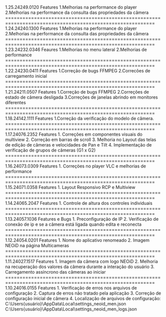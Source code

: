 1.25.24249.0120 Features 1.Melhorias na performance do player 2.Melhorias na performance da consulta das propriedades da câmera ========================================================================================================== 1.24.24240.1300 Features 1.Melhorias na performance do player 2.Melhorias na performance da consulta das propriedades da câmera ========================================================================================================== 1.23.24232.0346 Feaures 1.Melhorias no menu lateral 2.Melhorias de performance ========================================================================================================== 1.22.24230.0411 Features 1.Correção de bugs FFMPEG 2.Correcões de carregamento inicial ========================================================================================================== 1.21.24211.0507 Features 1.Correção de bugs FFMPEG 2.Correções de estado de câmera desligada 3.Correções de janelas abrindo em monitores diferentes ========================================================================================================== 1.18.24142.1111 Features 1.Correção da verificação do modelo de câmera. ========================================================================================================== 1.17.24076.2352 Features 1. Correções em componentes visuais do multiview 2. Correção em barras de scroll 3. Melhoria no Layout das telas de edição de câmeras e velocidades de Pan e Tilt 4. Implementação de verificação de grupos de câmeras (G1 x G2) ========================================================================================================== 1.16.24073.0309 Features 1. Correçöes no player VLC e melhorias de performance ========================================================================================================== 1.15.24071.0358 Features 1. Layout Responsivo RCP e Multiview ========================================================================================================== 1.14.24065.2047 Features 1. Controle de altura dos controles individuais ========================================================================================================== 1.13.24057.1036 Features e Bugs 1. Preconfiguração de IP 2. Verificação de conexão de ip e se a câmera está ligada quando edita e reconecta ========================================================================================================== 1.12.24054.0201 Features 1. Nome do aplicativo renomeado 2. Imagem NEOiD na página Multicameras ========================================================================================================== 1.11.24027.1517 Features 1. Imagem da câmera com logo NEOiD 2. Melhoria na recuperação dos valores da câmera durante a interação do usuário 3. Carregamento assíncrono das câmeras ao iniciar ========================================================================================================== 1.10.24016.0155 Features 1. Verificação de erros nos arquivos de configuração 2. Captura de erros não tratado pela aplicação 3. Correção de configuração inicial de câmera 4. Localização de arquivos de configuração: C:\Users\{usuário}\AppData\Local\settings_neoid_men.json C:\Users\{usuário}\AppData\Local\settings_neoid_men_logs.json
